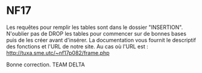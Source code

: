 # NF17
Les requêtes pour remplir les tables sont dans le dossier "INSERTION".
N'oublier pas de DROP les tables pour commencer sur de bonnes bases puis de les créer avant d'insérer.
La documentation vous fournit le descriptif des fonctions et l'URL de notre site.
Au cas où l'URL est : http://tuxa.sme.utc/~nf17p082/frame.php

Bonne correction.
TEAM DELTA
